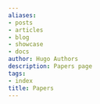 ```yaml
---
aliases:
- posts
- articles
- blog
- showcase
- docs
author: Hugo Authors
description: Papers page
tags:
- index
title: Papers
---
```

